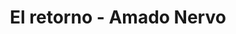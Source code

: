 ---
title: El retorno - Amado Nervo
link: http://albalearning.com/audiolibros/nervo/elretorno-p.html
mp3: https://archive.org/download/alan3fre/albalearning-elretorno_nervo.mp3
duration: 02:26
pubDate: 2015-01-21 15:51:29
---